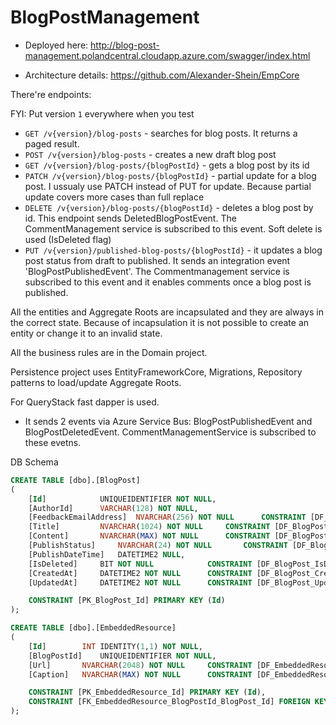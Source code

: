 # BlogPostManagement

- Deployed here: http://blog-post-management.polandcentral.cloudapp.azure.com/swagger/index.html

- Architecture details: https://github.com/Alexander-Shein/EmpCore

There're endpoints:

FYI: Put version `1` everywhere when you test

- `GET /v{version}/blog-posts` - searches for blog posts. It returns a paged result.
- `POST /v{version}/blog-posts` - creates a new draft blog post
- `GET /v{version}/blog-posts/{blogPostId}` - gets a blog post by its id
- `PATCH /v{version}/blog-posts/{blogPostId}` - partial update for a blog post. I ussualy use PATCH instead of PUT for update. Because partial update covers more cases than full replace
- `DELETE /v{version}/blog-posts/{blogPostId}` - deletes a blog post by id. This endpoint sends DeletedBlogPostEvent. The CommentManagement service is subscribed to this event. Soft delete is used (IsDeleted flag)
- `PUT /v{version}/published-blog-posts/{blogPostId}` - it updates a blog post status from draft to published. It sends an integration event 'BlogPostPublishedEvent'. The Commentmanagement service is subscribed to this event and it enables comments once a blog post is published.

All the entities and Aggregate Roots are incapsulated and they are always in the correct state. Because of incapsulation it is not possible to create an entity or change it to an invalid state.

All the business rules are in the Domain project.

Persistence project uses EntityFrameworkCore, Migrations, Repository patterns to load/update Aggregate Roots.

For QueryStack fast dapper is used.

- It sends 2 events via Azure Service Bus: BlogPostPublishedEvent and BlogPostDeletedEvent. CommentManagementService is subscribed to these evetns.

DB Schema
``` SQL
CREATE TABLE [dbo].[BlogPost]
(
  	[Id]			UNIQUEIDENTIFIER NOT NULL,
  	[AuthorId]		VARCHAR(128) NOT NULL,
  	[FeedbackEmailAddress]	NVARCHAR(256) NOT NULL 		CONSTRAINT [DF_BlogPost_FeedbackEmailAddress] DEFAULT '',
  	[Title]			NVARCHAR(1024) NOT NULL		CONSTRAINT [DF_BlogPost_Title] DEFAULT '',
  	[Content]		NVARCHAR(MAX) NOT NULL		CONSTRAINT [DF_BlogPost_Content] DEFAULT '',
  	[PublishStatus]		NVARCHAR(24) NOT NULL		CONSTRAINT [DF_BlogPost_PublishStatus] DEFAULT '',
  	[PublishDateTime]	DATETIME2 NULL,
  	[IsDeleted]		BIT NOT NULL			CONSTRAINT [DF_BlogPost_IsDeleted] DEFAULT 0,
  	[CreatedAt]		DATETIME2 NOT NULL		CONSTRAINT [DF_BlogPost_CreatedAt] DEFAULT GETDATE(),
  	[UpdatedAt]		DATETIME2 NOT NULL		CONSTRAINT [DF_BlogPost_UpdatedAt] DEFAULT GETDATE(),

	CONSTRAINT [PK_BlogPost_Id] PRIMARY KEY (Id)
);

CREATE TABLE [dbo].[EmbeddedResource]
(
	[Id]		INT IDENTITY(1,1) NOT NULL,
	[BlogPostId]	UNIQUEIDENTIFIER NOT NULL,
	[Url]		NVARCHAR(2048) NOT NULL		CONSTRAINT [DF_EmbeddedResource_Url] DEFAULT '',
	[Caption]	NVARCHAR(MAX) NOT NULL		CONSTRAINT [DF_EmbeddedResource_Caption] DEFAULT '',

	CONSTRAINT [PK_EmbeddedResource_Id] PRIMARY KEY (Id),
	CONSTRAINT [FK_EmbeddedResource_BlogPostId_BlogPost_Id] FOREIGN KEY ([BlogPostId]) REFERENCES [dbo].[BlogPost]([Id])
);
```
